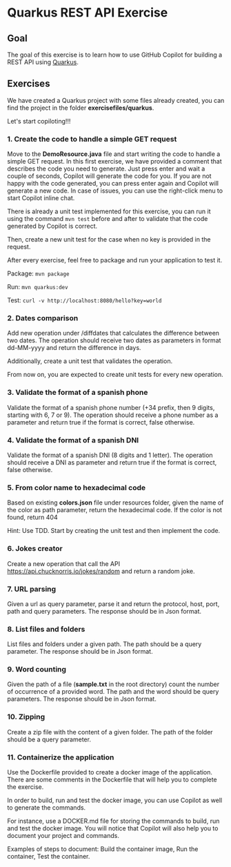 # Quarkus REST API Exercise

## Goal

The goal of this exercise is to learn how to use GitHub Copilot for building a REST API using [Quarkus](https://quarkus.io/).

## Exercises

We have created a Quarkus project with some files already created, you can find the project in the folder **exercisefiles/quarkus**. 

Let's start copiloting!!!

### 1. Create the code to handle a simple GET request

Move to the **DemoResource.java** file and start writing the code to handle a simple GET request. In this first exercise, we have provided a comment that describes the code you need to generate. Just press enter and wait a couple of seconds, Copilot will generate the code for you. If you are not happy with the code generated, you can press enter again and Copilot will generate a new code. In case of issues, you can use the right-click menu to start Copilot inline chat. 

There is already a unit test implemented for this exercise, you can run it using the command `mvn test` before and after to validate that the code generated by Copilot is correct.

Then, create a new unit test for the case when no key is provided in the request.

After every exercise, feel free to package and run your application to test it.

Package: `mvn package`

Run: `mvn quarkus:dev`

Test: `curl -v http://localhost:8080/hello?key=world`

### 2. Dates comparison

Add new operation under /diffdates that calculates the difference between two dates. The operation should receive two dates as parameters in format dd-MM-yyyy and return the difference in days. 

Additionally, create a unit test that validates the operation.

From now on, you are expected to create unit tests for every new operation.

### 3. Validate the format of a spanish phone 

Validate the format of a spanish phone number (+34 prefix, then 9 digits, starting with 6, 7 or 9). The operation should receive a phone number as a parameter and return true if the format is correct, false otherwise. 

### 4. Validate the format of a spanish DNI

Validate the format of a spanish DNI (8 digits and 1 letter). The operation should receive a DNI as parameter and return true if the format is correct, false otherwise. 

### 5. From color name to hexadecimal code

Based on existing **colors.json** file under resources folder, given the name of the color as path parameter, return the hexadecimal code. If the color is not found, return 404

Hint: Use TDD. Start by creating the unit test and then implement the code.

### 6. Jokes creator

Create a new operation that call the API https://api.chucknorris.io/jokes/random and return a random joke.

### 7. URL parsing

Given a url as query parameter, parse it and return the protocol, host, port, path and query parameters. The response should be in Json format.

### 8. List files and folders 

List files and folders under a given path. The path should be a query parameter. The response should be in Json format.

### 9. Word counting

Given the path of a file (**sample.txt** in the root directory) count the number of occurrence of a provided word. The path and the word should be query parameters. The response should be in Json format.

### 10. Zipping

Create a zip file with the content of a given folder. The path of the folder should be a query parameter.

### 11. Containerize the application

Use the Dockerfile provided to create a docker image of the application. There are some comments in the Dockerfile that will help you to complete the exercise. 

In order to build, run and test the docker image, you can use Copilot as well to generate the commands. 

For instance, use a DOCKER.md file for storing the commands to build, run and test the docker image. You will notice that Copilot will also help you to document your project and commands. 

Examples of steps to document: Build the container image, Run the container, Test the container.










